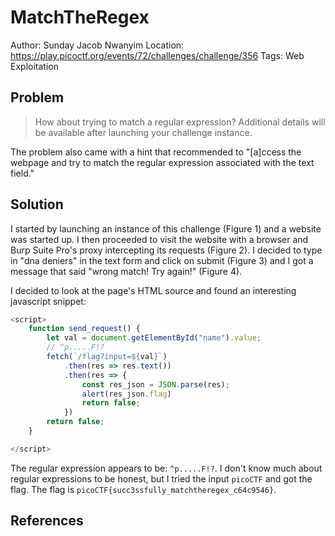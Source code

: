 # MatchTheRegex

Author: Sunday Jacob Nwanyim
Location: https://play.picoctf.org/events/72/challenges/challenge/356
Tags: Web Exploitation

## Problem

> How about trying to match a regular expression? Additional details will be available after launching your challenge instance.

The problem also came with a hint that recommended to "[a]ccess the webpage and try to match the regular expression associated with the text field."

## Solution

I started by launching an instance of this challenge (Figure 1) and a website was started up. I then proceeded to visit the website with a browser and Burp Suite Pro's proxy intercepting its requests (Figure 2). I decided to type in "dna deniers" in the text form and click on submit (Figure 3) and I got a message that said "wrong match! Try again!" (Figure 4). 

I decided to look at the page's HTML source and found an interesting javascript snippet:

```javascript
<script>
	function send_request() {
		let val = document.getElementById("name").value;
		// ^p.....F!?
		fetch(`/flag?input=${val}`)
			.then(res => res.text())
			.then(res => {
				const res_json = JSON.parse(res);
				alert(res_json.flag)
				return false;
			})
		return false;
	}

</script>
```

The regular expression appears to be: ``^p.....F!?``. I don't know much about regular expressions to be honest, but I tried the input ``picoCTF`` and got the flag. The flag is ``picoCTF{succ3ssfully_matchtheregex_c64c9546}``.

## References
